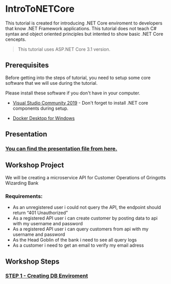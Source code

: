 # IntroToNETCore
This tutorial is created for introducing .NET Core enviroment to developers that know .NET Framework applications. This tutorial does not teach C# syntax and object oriented principles but intented to show basic .NET Core cencepts.

> This tutorial uses ASP.NET Core 3.1 version.

## Prerequisites
Before getting into the steps of tutorial, you need to setup some core software that we will use during the tutorial.

Please install these software if you don't have in your computer.

* [Visual Studio Community 2019](https://visualstudio.microsoft.com/vs/community/) - Don't forget to install .NET core components during setup.

* [Docker Desktop for Windows](https://hub.docker.com/editions/community/docker-ce-desktop-windows)

## Presentation

### [You can find the presentation file from here.](https://docs.google.com/presentation/d/e/2PACX-1vQ9VJOmxUXZ5LZtvD_A5NuFbyVvs5fGUJKUj5OXt1Rwgc8_xLWJcHdT724eEpZhFaxU6huiyIWxy0gd/pub?start=false&loop=false&delayms=3000)

## Workshop Project
We will be creating a microservice API for Customer Operations of Gringotts Wizarding Bank

### Requirements:
* As an unregistered user i could not query the API, the endpoint should return “401 Unauthorized”
* As a registered API user i can create customer by posting data to api with my username and password
* As a registered API user i can query customers from api with my username and password
* As the Head Goblin of the bank i need to see all query logs
* As a customer i need to get an email to verify my email adress


## Workshop Steps

### [STEP 1 - Creating DB Enviroment](../STEP1-DBEnviroment.md)
